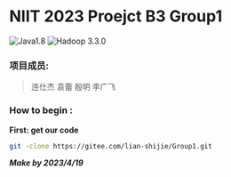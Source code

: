NIIT 2023 Proejct B3 Group1
===
![Java1.8](https://img.shields.io/badge/Java-1.8-blue.svg)
![Hadoop 3.3.0](https://img.shields.io/badge/Hadoop-3.3.0-green.svg)
### 项目成员: 
>连仕杰
 袁蕾
 殷明
 李广飞

### How to begin : 
>
**First: get our code**
```bash
git -clone https://gitee.com/lian-shijie/Group1.git
```

***Make by 2023/4/19***
 





